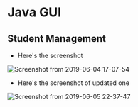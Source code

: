 # Java GUI 

## Student Management

- Here's the screenshot

![Screenshot from 2019-06-04 17-07-54](https://user-images.githubusercontent.com/44079366/58870970-06cef480-8676-11e9-897f-069182bf6a82.png)


- Here's the screenshot of updated one 

![Screenshot from 2019-06-05 22-37-47](https://user-images.githubusercontent.com/44079366/58969902-475d6980-876d-11e9-8f23-b2cc31db5c26.png)
